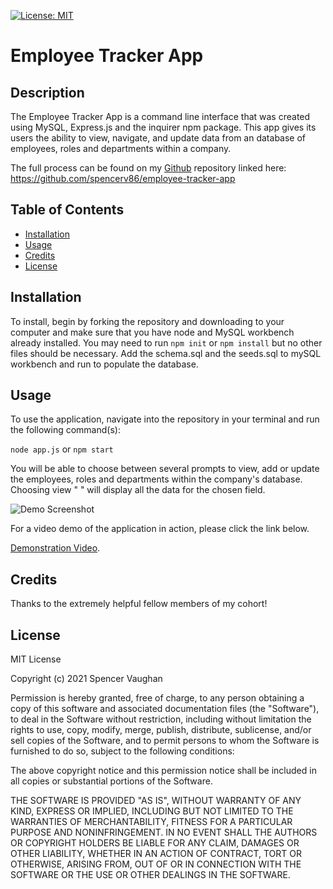 [![License: MIT](https://img.shields.io/badge/License-MIT-yellow.svg)](https://opensource.org/licenses/MIT)

# Employee Tracker App

## Description

The Employee Tracker App is a command line interface that was created using MySQL, Express.js and the inquirer npm package. This app gives its users the ability to view, navigate, and update data from an database of employees, roles and departments within a company. 

The full process can be found on my [Github](https://github.com/spencerv86/) repository linked here:
<https://github.com/spencerv86/employee-tracker-app>

## Table of Contents

* [Installation](#installation)
* [Usage](#usage)
* [Credits](#credits)
* [License](#license)


## Installation

To install, begin by forking the repository and downloading to your computer and make sure that you have node and MySQL workbench already installed. You may need to run 
```npm init``` or ```npm install``` but no other files should be necessary. Add the schema.sql and the seeds.sql to mySQL workbench and run to populate the database. 

## Usage

To use the application, navigate into the repository in your terminal and run the following command(s):

``` node app.js ``` or ```npm start```

You will be able to choose between several prompts to view, add or update the employees, roles and departments within the company's database. Choosing view " " will display all the data for the chosen field.

![Demo Screenshot](./Assets/images/CLI_screenshot.png)

For a video demo of the application in action, please click the link below.

[Demonstration Video](https://drive.google.com/file/d/111emmLdSKaPIxbVi-k3k8wPL9NEuHPEp/view).

## Credits

Thanks to the extremely helpful fellow members of my cohort!
## License

MIT License

Copyright (c) 2021 Spencer Vaughan

Permission is hereby granted, free of charge, to any person obtaining a copy
of this software and associated documentation files (the "Software"), to deal
in the Software without restriction, including without limitation the rights
to use, copy, modify, merge, publish, distribute, sublicense, and/or sell
copies of the Software, and to permit persons to whom the Software is
furnished to do so, subject to the following conditions:

The above copyright notice and this permission notice shall be included in all
copies or substantial portions of the Software.

THE SOFTWARE IS PROVIDED "AS IS", WITHOUT WARRANTY OF ANY KIND, EXPRESS OR
IMPLIED, INCLUDING BUT NOT LIMITED TO THE WARRANTIES OF MERCHANTABILITY,
FITNESS FOR A PARTICULAR PURPOSE AND NONINFRINGEMENT. IN NO EVENT SHALL THE
AUTHORS OR COPYRIGHT HOLDERS BE LIABLE FOR ANY CLAIM, DAMAGES OR OTHER
LIABILITY, WHETHER IN AN ACTION OF CONTRACT, TORT OR OTHERWISE, ARISING FROM,
OUT OF OR IN CONNECTION WITH THE SOFTWARE OR THE USE OR OTHER DEALINGS IN THE
SOFTWARE.
